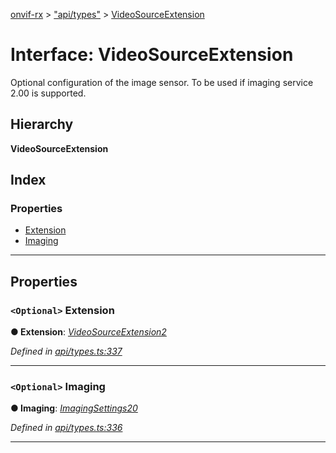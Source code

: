 [onvif-rx](../README.md) > ["api/types"](../modules/_api_types_.md) > [VideoSourceExtension](../interfaces/_api_types_.videosourceextension.md)

# Interface: VideoSourceExtension

Optional configuration of the image sensor. To be used if imaging service 2.00 is supported.

## Hierarchy

**VideoSourceExtension**

## Index

### Properties

* [Extension](_api_types_.videosourceextension.md#extension)
* [Imaging](_api_types_.videosourceextension.md#imaging)

---

## Properties

<a id="extension"></a>

### `<Optional>` Extension

**● Extension**: *[VideoSourceExtension2](_api_types_.videosourceextension2.md)*

*Defined in [api/types.ts:337](https://github.com/patrickmichalina/onvif-rx/blob/3ab1739/src/api/types.ts#L337)*

___
<a id="imaging"></a>

### `<Optional>` Imaging

**● Imaging**: *[ImagingSettings20](_api_types_.imagingsettings20.md)*

*Defined in [api/types.ts:336](https://github.com/patrickmichalina/onvif-rx/blob/3ab1739/src/api/types.ts#L336)*

___

